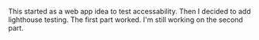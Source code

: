 This started as a web app idea to test accessability. Then I decided to add lighthouse testing.
The first part worked.
I'm still working on the second part.